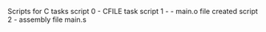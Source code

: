 Scripts for C tasks
script 0 -  CFILE task
script 1 - - main.o file created
script 2 - assembly file main.s
